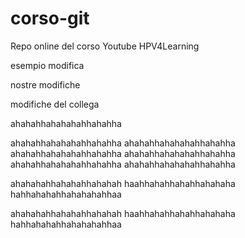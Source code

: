 # corso-git
Repo online del corso Youtube HPV4Learning

esempio modifica


nostre modifiche

modifiche del collega

ahahahhahahahahhahahha

ahahahhahahahahhahahha
ahahahhahahahahhahahha
ahahahhahahahahhahahha
ahahahhahahahahhahahha
ahahahhahahahahhahahha
ahahahhahahahahhahahha

ahahahahhahahahhahahah
haahhahahhahahhahahaha
hahhahahahhahahahahhaa

ahahahahhahahahhahahah
haahhahahhahahhahahaha
hahhahahahhahahahahhaa
